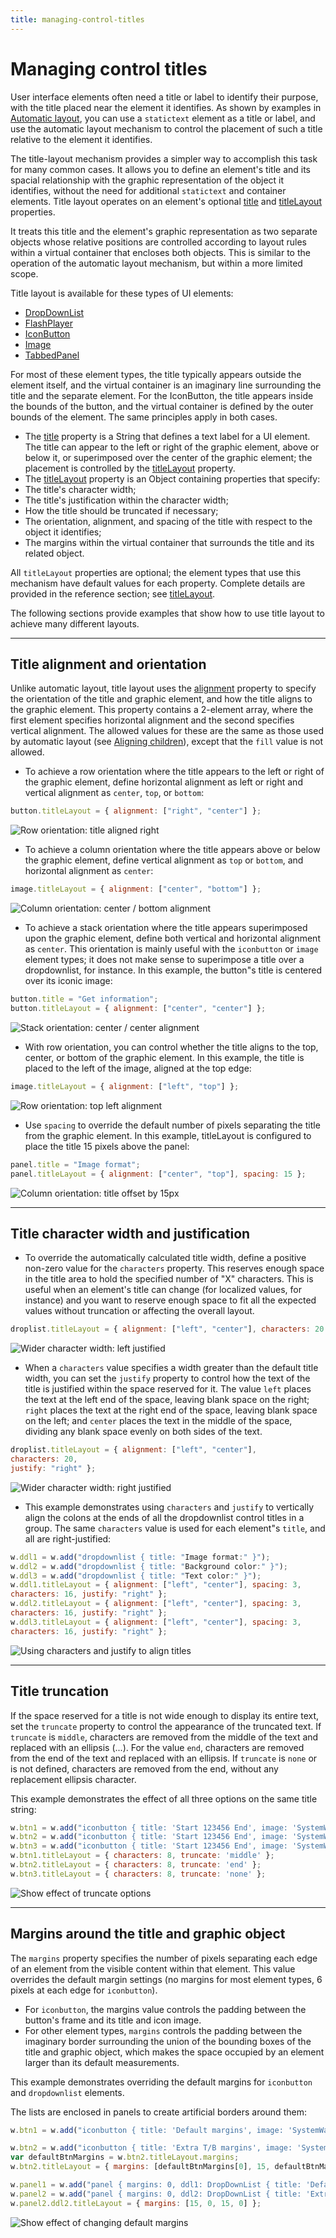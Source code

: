 ```yaml
---
title: managing-control-titles
---
```

# Managing control titles

User interface elements often need a title or label to identify their purpose, with the title placed near the element it identifies. As shown by examples in [Automatic layout](../automatic-layout), you can use a `statictext` element as a title or label, and use the automatic layout mechanism to control the placement of such a title relative to the element it identifies.

The title-layout mechanism provides a simpler way to accomplish this task for many common cases. It allows you to define an element's title and its spacial relationship with the graphic representation of the object it identifies, without the need for additional `statictext` and container elements. Title layout operates on an element's optional [title](../control-objects#title) and [titleLayout](../control-objects#titlelayout) properties.

It treats this title and the element's graphic representation as two separate objects whose relative positions are controlled according to layout rules within a virtual container that encloses both objects. This is similar to the operation of the automatic layout mechanism, but within a more limited scope.

Title layout is available for these types of UI elements:

- [DropDownList](../control-objects#dropdownlist)
- [FlashPlayer](../control-objects#flashplayer)
- [IconButton](../types-of-controls#iconbutton)
- [Image](../types-of-controls#image)
- [TabbedPanel](../control-objects#tabbedpanel)

For most of these element types, the title typically appears outside the element itself, and the virtual container is an imaginary line surrounding the title and the separate element. For the IconButton, the title appears inside the bounds of the button, and the virtual container is defined by the outer bounds of the element. The same principles apply in both cases.

- The [title](../control-objects#title) property is a String that defines a text label for a UI element. The title can appear to the left or right of the graphic element, above or below it, or superimposed over the center of the graphic element; the placement is controlled by the [titleLayout](../control-objects#titlelayout) property.
- The [titleLayout](../control-objects#titlelayout) property is an Object containing properties that specify:
 - The title's character width;
 - The title's justification within the character width;
 - How the title should be truncated if necessary;
 - The orientation, alignment, and spacing of the title with respect to the object it identifies;
 - The margins within the virtual container that surrounds the title and its related object.

All `titleLayout` properties are optional; the element types that use this mechanism have default values for each property. Complete details are provided in the reference section; see [titleLayout](../control-objects#titlelayout).

The following sections provide examples that show how to use title layout to achieve many different layouts.

---

## Title alignment and orientation

Unlike automatic layout, title layout uses the [alignment](../control-objects#alignment) property to specify the orientation of the title and graphic element, and how the title aligns to the graphic element. This property contains a 2-element array, where the first element specifies horizontal alignment and the second specifies vertical alignment. The allowed values for these are the same as those used by automatic layout (see [Aligning children](../automatic-layout#aligning-children)), except that the `fill` value is not allowed.

- To achieve a row orientation where the title appears to the left or right of the graphic element, define horizontal alignment as left or right and vertical alignment as `center`, `top`, or `bottom`:

 ```javascript
 button.titleLayout = { alignment: ["right", "center"] };
 ```

 ![Row orientation: title aligned right](./_static/04_user-interface-tools_managing-control-titles_title-alignment_row.jpg)
- To achieve a column orientation where the title appears above or below the graphic element, define vertical alignment as `top` or `bottom`, and horizontal alignment as `center`:

 ```javascript
 image.titleLayout = { alignment: ["center", "bottom"] };
 ```

 ![Column orientation: center / bottom alignment](./_static/04_user-interface-tools_managing-control-titles_title-alignment_column.jpg)
- To achieve a stack orientation where the title appears superimposed upon the graphic element, define both vertical and horizontal alignment as `center`. This orientation is mainly useful with the `iconbutton` or `image` element types; it does not make sense to superimpose a title over a dropdownlist, for instance. In this example, the button"s title is centered over its iconic image:

 ```javascript
 button.title = "Get information";
 button.titleLayout = { alignment: ["center", "center"] };
 ```

 ![Stack orientation: center / center alignment](./_static/04_user-interface-tools_managing-control-titles_title-alignment_stack.jpg)
- With row orientation, you can control whether the title aligns to the top, center, or bottom of the graphic element. In this example, the title is placed to the left of the image, aligned at the top edge:

 ```javascript
 image.titleLayout = { alignment: ["left", "top"] };
 ```

 ![Row orientation: top left alignment](./_static/04_user-interface-tools_managing-control-titles_title-alignment_row-top-left.jpg)
- Use `spacing` to override the default number of pixels separating the title from the graphic element. In this example, titleLayout is configured to place the title 15 pixels above the panel:

 ```javascript
 panel.title = "Image format";
 panel.titleLayout = { alignment: ["center", "top"], spacing: 15 };
 ```

 ![Column orientation: title offset by 15px](./_static/04_user-interface-tools_managing-control-titles_title-alignment_column-offset.jpg)

---

## Title character width and justification

- To override the automatically calculated title width, define a positive non-zero value for the `characters` property. This reserves enough space in the title area to hold the specified number of "X" characters. This is useful when an element's title can change (for localized values, for instance) and you want to reserve enough space to fit all the expected values without truncation or affecting the overall layout.

 ```javascript
 droplist.titleLayout = { alignment: ["left", "center"], characters: 20 };
 ```

 ![Wider character width: left justified](./_static/04_user-interface-tools_managing-control-titles_title-width-justification_left-justified.jpg)
- When a `characters` value specifies a width greater than the default title width, you can set the `justify` property to control how the text of the title is justified within the space reserved for it. The value `left` places the text at the left end of the space, leaving blank space on the right; `right` places the text at the right end of the space, leaving blank space on the left; and `center` places the text in the middle of the space, dividing any blank space evenly on both sides of the text.

 ```javascript
 droplist.titleLayout = { alignment: ["left", "center"],
 characters: 20,
 justify: "right" };
 ```

 ![Wider character width: right justified](./_static/04_user-interface-tools_managing-control-titles_title-width-justification_right-justified.jpg)
- This example demonstrates using `characters` and `justify` to vertically align the colons at the ends of all the dropdownlist control titles in a group. The same `characters` value is used for each element"s `title`, and all are right-justified:

 ```javascript
 w.ddl1 = w.add("dropdownlist { title: "Image format:" }");
 w.ddl2 = w.add("dropdownlist { title: "Background color:" }");
 w.ddl3 = w.add("dropdownlist { title: "Text color:" }");
 w.ddl1.titleLayout = { alignment: ["left", "center"], spacing: 3,
 characters: 16, justify: "right" };
 w.ddl2.titleLayout = { alignment: ["left", "center"], spacing: 3,
 characters: 16, justify: "right" };
 w.ddl3.titleLayout = { alignment: ["left", "center"], spacing: 3,
 characters: 16, justify: "right" };
 ```

 ![Using characters and justify to align titles](./_static/04_user-interface-tools_managing-control-titles_title-width-justification_align-titles.jpg)

---

## Title truncation

If the space reserved for a title is not wide enough to display its entire text, set the `truncate` property to control the appearance of the truncated text. If `truncate` is `middle`, characters are removed from the middle of the text and replaced with an ellipsis (...). For the value `end`, characters are removed from the end of the text and replaced with an ellipsis. If `truncate` is `none` or is not defined, characters are removed from the end, without any replacement ellipsis character.

This example demonstrates the effect of all three options on the same title string:

```javascript
w.btn1 = w.add("iconbutton { title: 'Start 123456 End', image: 'SystemWarningIcon' }");
w.btn2 = w.add("iconbutton { title: 'Start 123456 End', image: 'SystemWarningIcon' }");
w.btn3 = w.add("iconbutton { title: 'Start 123456 End', image: 'SystemWarningIcon' }");
w.btn1.titleLayout = { characters: 8, truncate: 'middle' };
w.btn2.titleLayout = { characters: 8, truncate: 'end' };
w.btn3.titleLayout = { characters: 8, truncate: 'none' };
```

![Show effect of truncate options](./_static/04_user-interface-tools_managing-control-titles_title-truncation.jpg)

---

## Margins around the title and graphic object

The `margins` property specifies the number of pixels separating each edge of an element from the visible content within that element. This value overrides the default margin settings (no margins for most element types, 6 pixels at each edge for `iconbutton`).

- For `iconbutton`, the margins value controls the padding between the button's frame and its title and icon image.
- For other element types, `margins` controls the padding between the imaginary border surrounding the union of the bounding boxes of the title and graphic object, which makes the space occupied by an element larger than its default measurements.

This example demonstrates overriding the default margins for `iconbutton` and `dropdownlist` elements.

The lists are enclosed in panels to create artificial borders around them:

```javascript
w.btn1 = w.add("iconbutton { title: 'Default margins', image: 'SystemWarningIcon' }");

w.btn2 = w.add("iconbutton { title: 'Extra T/B margins', image: 'SystemWarningIcon' }");
var defaultBtnMargins = w.btn2.titleLayout.margins;
w.btn2.titleLayout = { margins: [defaultBtnMargins[0], 15, defaultBtnMargins[2], 15] };

w.panel1 = w.add("panel { margins: 0, ddl1: DropDownList { title: 'Default margins' } }");
w.panel2 = w.add("panel { margins: 0, ddl2: DropDownList { title: 'Extra L/R margins' } }");
w.panel2.ddl2.titleLayout = { margins: [15, 0, 15, 0] };
```

![Show effect of changing default margins](./_static/04_user-interface-tools_managing-control-titles_margins-around-title.jpg)
